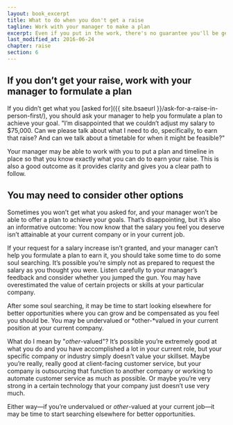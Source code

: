 ```yaml
---
layout: book_excerpt
title: What to do when you don't get a raise
tagline: Work with your manager to make a plan
excerpt: Even if you put in the work, there's no guarantee you'll be get a raise. Here's how to plan your next move after bad news.
last_modified_at: 2016-06-24
chapter: raise
section: 6
---
```


## If you don’t get your raise, work with your manager to formulate a plan

If you didn’t get what you [asked for]({{ site.bsaeurl }}/ask-for-a-raise-in-person-first/), you should ask your manager to help you formulate a plan to achieve your goal. "I’m disappointed that we couldn’t adjust my salary to $75,000. Can we please talk about what I need to do, specifically, to earn that raise? And can we talk about a timetable for when it might be feasible?"

Your manager may be able to work with you to put a plan and timeline in place so that you know exactly what you can do to earn your raise. This is also a good outcome as it provides clarity and gives you a clear path to follow.

## You may need to consider other options

Sometimes you won’t get what you asked for, and your manager won’t be able to offer a plan to achieve your goals. That’s disappointing, but it’s also an informative outcome: You now know that the salary you feel you deserve isn’t attainable at your current company or in your current job. 

If your request for a salary increase isn’t granted, and your manager can’t help you formulate a plan to earn it, you should take some time to do some soul searching. It’s possible you’re simply not as prepared to request the salary as you thought you were. Listen carefully to your manager’s feedback and consider whether you jumped the gun. You may have overestimated the value of certain projects or skills at your particular company.

After some soul searching, it may be time to start looking elsewhere for better opportunities where you can grow and be compensated as you feel you should be. You may be undervalued or *other-*valued in your current position at your current company. 

What do I mean by "*other*-valued"? It’s possible you’re extremely good at what you do and you have accomplished a lot in your current role, but your specific company or industry simply doesn’t value your skillset. Maybe you’re really, really good at client-facing customer service, but your company is outsourcing that function to another company or working to automate customer service as much as possible. Or maybe you’re very strong in a certain technology that your company just doesn’t use very much.

Either way—if you’re undervalued or *other*-valued at your current job—it may be time to start searching elsewhere for better opportunities.